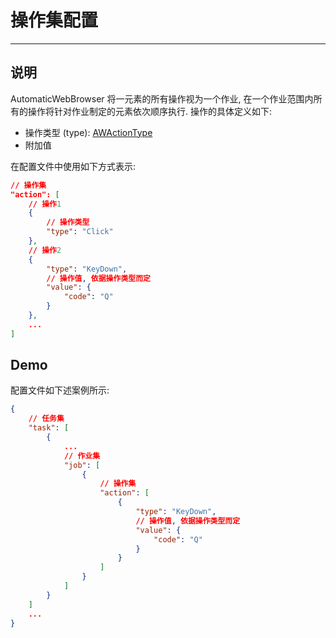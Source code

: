 # 操作集配置

---

## 说明

AutomaticWebBrowser 将一元素的所有操作视为一个作业, 在一个作业范围内所有的操作将针对作业制定的元素依次顺序执行. 操作的具体定义如下:

- 操作类型 (type): [AWActionType](AWActionType.md)
- 附加值

在配置文件中使用如下方式表示:

```JSON
// 操作集
"action": [
    // 操作1
    {
        // 操作类型
        "type": "Click"
    },
    // 操作2
    {
        "type": "KeyDown",
        // 操作值, 依据操作类型而定
        "value": {
            "code": "Q"
        }
    },
    ...
]
```

## Demo

配置文件如下述案例所示:

```JSON
{
    // 任务集
    "task": [
        {
            ...
            // 作业集
            "job": [
                {
                    // 操作集
                    "action": [
                        {
                            "type": "KeyDown",
                            // 操作值, 依据操作类型而定
                            "value": {
                                "code": "Q"
                            }
                        }
                    ]
                }
            ]
        }
    ]
    ...
}
```
